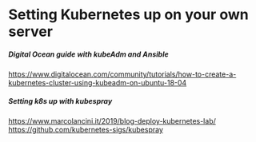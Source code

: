 # Setting Kubernetes up on your own server
##### Digital Ocean guide with kubeAdm and Ansible
https://www.digitalocean.com/community/tutorials/how-to-create-a-kubernetes-cluster-using-kubeadm-on-ubuntu-18-04  
##### Setting k8s up with kubespray  
https://www.marcolancini.it/2019/blog-deploy-kubernetes-lab/  
https://github.com/kubernetes-sigs/kubespray  

